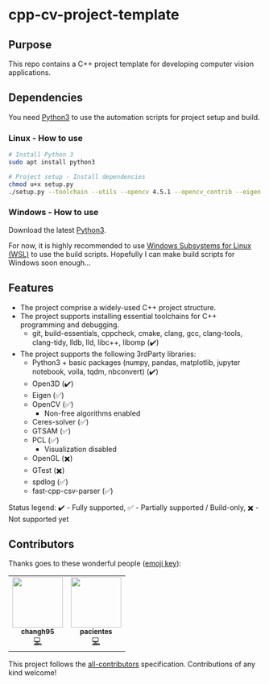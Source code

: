 # cpp-cv-project-template

## Purpose

This repo contains a C++ project template for developing computer vision applications.

## Dependencies

You need [Python3](https://www.python.org/) to use the automation scripts for project setup and build.

### Linux - How to use

```bash
# Install Python 3
sudo apt install python3

# Project setup - Install dependencies
chmod u+x setup.py
./setup.py --toolchain --utils --opencv 4.5.1 --opencv_contrib --eigen 3.3.9 --pcl 1.11.1 --ceres 2.0.0 --gtsam 4.0.3 --python3 --open3d

```

### Windows - How to use

Download the latest [Python3](https://www.python.org/downloads/windows/).

For now, it is highly recommended to use [Windows Subsystems for Linux (WSL)](https://docs.microsoft.com/en-gb/windows/wsl/install-win10) to use the build scripts. Hopefully I can make build scripts for Windows soon enough...

## Features

- The project comprise a widely-used C++ project structure.
- The project supports installing essential toolchains for C++ programming and debugging.
   - git, build-essentials, cppcheck, cmake, clang, gcc, clang-tools, clang-tidy, lldb, lld, libc++, libomp (:heavy_check_mark:)
- The project supports the following 3rdParty libraries:
   - Python3 + basic packages (numpy, pandas, matplotlib, jupyter notebook, voila, tqdm, nbconvert) (:heavy_check_mark:)
   - Open3D (:heavy_check_mark:)
   - Eigen (:white_check_mark:)
   - OpenCV (:white_check_mark:)
      - Non-free algorithms enabled
   - Ceres-solver (:white_check_mark:)
   - GTSAM (:white_check_mark:)
   - PCL (:white_check_mark:)
      - Visualization disabled
   - OpenGL (:heavy_multiplication_x:)
   - GTest (:heavy_multiplication_x:)
   - spdlog (:white_check_mark:)
   - fast-cpp-csv-parser (:white_check_mark:)

Status legend:
:heavy_check_mark: - Fully supported, 
:white_check_mark: - Partially supported / Build-only, 
:heavy_multiplication_x: - Not supported yet

## Contributors

Thanks goes to these wonderful people ([emoji key](https://allcontributors.org/docs/en/emoji-key)):

<!-- ALL-CONTRIBUTORS-LIST:START - Do not remove or modify this section -->
<!-- prettier-ignore-start -->
<!-- markdownlint-disable -->
<table>
  <tr>
    <td align="center"><a href="https://github.com/changh95"><img src="https://avatars.githubusercontent.com/u/39010111?v=4" width="100px;" alt=""/><br /><sub><b>changh95</b></sub></a><br /><a href="https://github.com/changh95/cpp-cv-project-template/commits?author=changh95" title="Commits">💻</a></td>
    <td align="center"><a href="https://github.com/pacientes"><img src="https://avatars.githubusercontent.com/u/22834091?v=4" width="100px;" alt=""/><br /><sub><b>pacientes</b></sub></a><br /><a href="https://github.com/changh95/cpp-cv-project-template/commits?author=pacientes" title="Commits">💻</a></td>
  </tr>
</table>

<!-- markdownlint-restore -->
<!-- prettier-ignore-end -->

<!-- ALL-CONTRIBUTORS-LIST:END -->

This project follows the [all-contributors](https://github.com/all-contributors/all-contributors) specification. Contributions of any kind welcome!